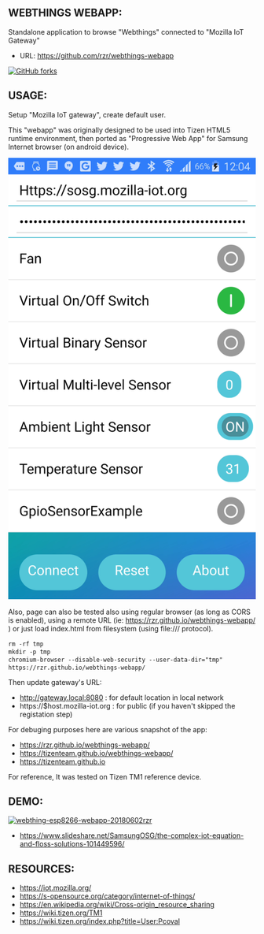 ## WEBTHINGS WEBAPP: ##

Standalone application to browse "Webthings" connected to "Mozilla IoT Gateway"

* URL: https://github.com/rzr/webthings-webapp

[![GitHub forks](https://img.shields.io/github/forks/rzr/webthings-webapp.svg?style=social&label=Fork&maxAge=2592000)](https://GitHub.com/rzr/webthings-webapp/network/)


## USAGE: ##

Setup "Mozilla IoT gateway", create default user.

This "webapp" was originally designed to be used into Tizen HTML5 runtime environment,
then ported as "Progressive Web App" for Samsung Internet browser (on android device).

[![screenshot](docs/screenshot.png)](https://s-opensource.org/2018/06/21/webthing-iotjs/ "Demo")

Also, page can also be tested also using regular browser (as long as CORS is enabled),
using a remote URL (ie: https://rzr.github.io/webthings-webapp/ )
or just load index.html from filesystem (using file:/// protocol).

```
rm -rf tmp
mkdir -p tmp
chromium-browser --disable-web-security --user-data-dir="tmp" https://rzr.github.io/webthings-webapp/
```

Then update gateway's URL:
* http://gateway.local:8080 : for default location in local network
* https://$host.mozilla-iot.org : for public (if you haven't skipped the registation step)

For debuging purposes here are various snapshot of the app:

* https://rzr.github.io/webthings-webapp/
* https://tizenteam.github.io/webthings-webapp/
* https://tizenteam.github.io

For reference, It was tested on Tizen TM1 reference device.

## DEMO: ##

[![webthing-esp8266-webapp-20180602rzr](https://i.vimeocdn.com/video/704744529.jpg)](https://www.slideshare.net/SamsungOSG/the-complex-iot-equation-and-floss-solutions-101449596/10 "Demo video")

* https://www.slideshare.net/SamsungOSG/the-complex-iot-equation-and-floss-solutions-101449596/


## RESOURCES: ##

* https://iot.mozilla.org/
* https://s-opensource.org/category/internet-of-things/
* https://en.wikipedia.org/wiki/Cross-origin_resource_sharing
* https://wiki.tizen.org/TM1
* https://wiki.tizen.org/index.php?title=User:Pcoval

